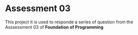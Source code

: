 # Assessment 03
This project it is used to responde a series of question from the Asssessment 03 of **Foundation of Programming**
